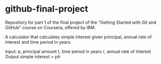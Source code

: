 # github-final-project
Repository for part 1 of the final project of the "Getting Started with Git and GitHub" course on Coursera, offered by IBM.

A calculator that calculates simple interest given principal, annual rate of interest and time period in years.

Input:
   p, principal amount
   t, time period in years
   r, annual rate of interest   
Output
   simple interest = p*t*r
